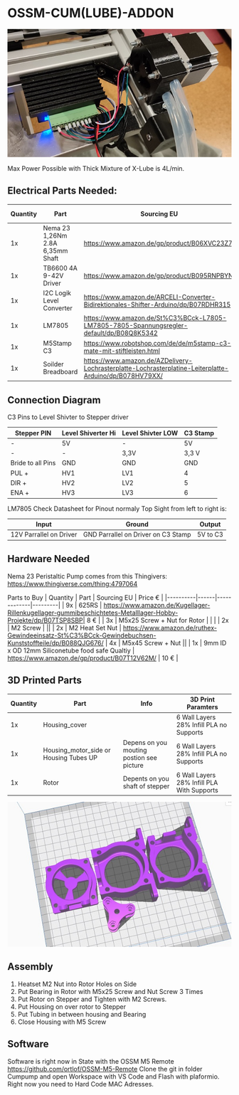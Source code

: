 # OSSM-CUM(LUBE)-ADDON

![Final Addon](Assembled.jpg?raw=true "Housing Motor" )

Max Power Possible with Thick Mixture of X-Lube is 4L/min.

## Electrical Parts Needed:

| Quantity | Part | Sourcing EU | Price € |
|----------|------|-------------|---------|
| 1x | Nema 23 1,26Nm 2.8A 6,35mm Shaft | https://www.amazon.de/gp/product/B06XVC23Z7/ | 23.99 € | 
| 1x | TB6600 4A 9-42V Driver | https://www.amazon.de/gp/product/B095RNPBYN | 10,99 € |
| 1x | I2C Logik Level Converter | https://www.amazon.de/ARCELI-Converter-Bidirektionales-Shifter-Arduino/dp/B07RDHR315 | 0,6 € |
| 1x | LM7805 | https://www.amazon.de/St%C3%BCck-L7805-LM7805-7805-Spannungsregler-default/dp/B08Q8K5342 | 0,7 € |
| 1x | M5Stamp C3 |  https://www.robotshop.com/de/de/m5stamp-c3-mate-mit-stiftleisten.html | 8,26 € | 
| 1x | Soilder Breadboard | https://www.amazon.de/AZDelivery-Lochrasterplatte-Lochrasterplatine-Leiterplatte-Arduino/dp/B078HV79XX/ | 1 € |


## Connection Diagram 

C3 Pins to Level Shivter to Stepper driver 

| Stepper PIN | Level Shiverter Hi | Level Shivter LOW | C3 Stamp |
|-|-|-|-|
| - | 5V | - | 5V | 
| - | - | 3,3V | 3,3 V |
| Bride to all Pins | GND | GND | GND |
| PUL + | HV1 | LV1 | 4 |
| DIR + | HV2 | LV2 | 5 |
| ENA + | HV3 | LV3 | 6 | 

LM7805 Check Datasheet for Pinout normaly Top Sight from left to right is: 

| Input | Ground | Output |
|-|-|-|
| 12V Parrallel on Driver | GND Parrallel on Driver on C3 Stamp| 5V to C3 

## Hardware Needed

Nema 23 Peristaltic Pump comes from this Thingivers: https://www.thingiverse.com/thing:4797064

Parts to Buy 
| Quantity | Part | Sourcing EU | Price € |
|----------|------|-------------|---------|
| 9x | 625RS | https://www.amazon.de/Kugellager-Rillenkugellager-gummibeschichtetes-Metalllager-Hobby-Projekte/dp/B07TSP8SBP| 8 € |
| 3x | M5x25 Screw + Nut for Rotor | | | 
| 2x | M2 Screw | ||
| 2x | M2 Heat Set Nut | https://www.amazon.de/ruthex-Gewindeeinsatz-St%C3%BCck-Gewindebuchsen-Kunststoffteile/dp/B088QJG676/
| 4x | M5x45 Screw + Nut || 
| 1x | 9mm ID x OD 12mm Siliconetube food safe Qualtiy | https://www.amazon.de/gp/product/B07T12V62M/ | 10 € |

## 3D Printed Parts 

| Quantity | Part | Info | 3D Print Paramters 
|----------|------|---|---|
|1x | Housing_cover | | 6 Wall Layers 28% Infill PLA no Supports |
| 1x | Housing_motor_side or Housing Tubes UP | Depens on you mouting postion see picture | 6 Wall Layers 28% Infill PLA no Supports |
| 1x | Rotor | Depents on you shaft of stepper| 6 Wall Layers 28% Infill PLA With Supports |

![Housing Motor](Hardware/housing.jpg?raw=true "Housing Motor")

## Assembly

1. Heatset M2 Nut into Rotor Holes on Side 
2. Put Bearing in Rotor with M5x25 Screw and Nut Screw 3 Times 
3. Put Rotor on Stepper and Tighten with M2 Screws. 
4. Put Housing on over rotor to Stepper 
5. Put Tubing in between housing and Bearing 
6. Close Housing with M5 Screw

## Software

Software is right now in State with the OSSM M5 Remote https://github.com/ortlof/OSSM-M5-Remote
Clone the git in folder Cumpump and open Workspace with VS Code and Flash with plaformio.
Right now you need to Hard Code MAC Adresses.
